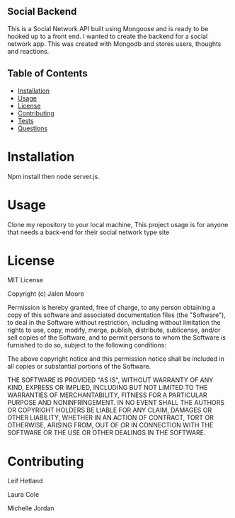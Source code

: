 ## Social Backend

This is a Social Network API built using Mongoose and is ready to be hooked up to a front end. I wanted to create the backend for a social network app. This was created with Mongodb and stores users, thoughts and reactions. 


## Table of Contents
  - [Installation](#installation)
  - [Usage](#usage)
  - [License](#license)
  - [Contributing](#contributing)
  - [Tests](#tests)
  - [Questions](#questions)

# Installation

Npm install then node server.js.



# Usage

Clone my repository to your local machine, This project usage is for anyone that needs a back-end for their social network type site

# License

MIT License

Copyright (c) Jalen Moore

Permission is hereby granted, free of charge, to any person obtaining a copy of this software and associated documentation files (the "Software"), to deal in the Software without restriction, including without limitation the rights to use, copy, modify, merge, publish, distribute, sublicense, and/or sell copies of the Software, and to permit persons to whom the Software is furnished to do so, subject to the following conditions:

The above copyright notice and this permission notice shall be included in all copies or substantial portions of the Software.

THE SOFTWARE IS PROVIDED "AS IS", WITHOUT WARRANTY OF ANY KIND, EXPRESS OR IMPLIED, INCLUDING BUT NOT LIMITED TO THE WARRANTIES OF MERCHANTABILITY, FITNESS FOR A PARTICULAR PURPOSE AND NONINFRINGEMENT. IN NO EVENT SHALL THE AUTHORS OR COPYRIGHT HOLDERS BE LIABLE FOR ANY CLAIM, DAMAGES OR OTHER LIABILITY, WHETHER IN AN ACTION OF CONTRACT, TORT OR OTHERWISE, ARISING FROM, OUT OF OR IN CONNECTION WITH THE SOFTWARE OR THE USE OR OTHER DEALINGS IN THE SOFTWARE.

# Contributing 

Leif Hetland

Laura Cole

Michelle Jordan
